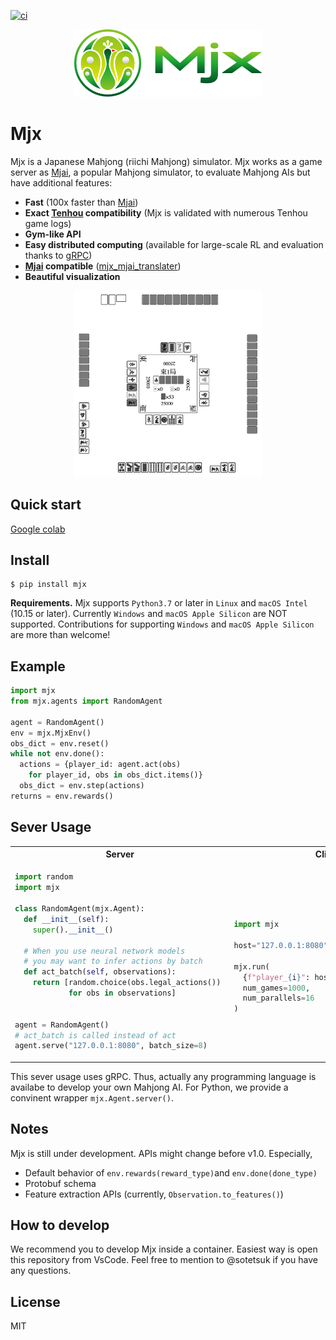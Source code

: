 [![ci](https://github.com/mjx-project/mjx/actions/workflows/ci.yml/badge.svg)](https://github.com/mjx-project/mjx/actions/workflows/ci.yml)

<!-- 
<p align="center">
<img src="icons/1500w/png/color1/1-1_p1500.png" alt="mjx" width="150"/>
</p>
-->
<!-- 
<p align="center"> 
<img src="icons/1500w/png/color1/3_p1500.png" alt="mjx" width="200"/>
</p>
-->
<p align="center"> 
<img src="icons/SVG/2-2_svg.svg" alt="mjx" width="300"/>
</p>

# Mjx

Mjx is a Japanese Mahjong (riichi Mahjong) simulator.
Mjx works as a game server as [Mjai](https://github.com/gimite/mjai), a popular Mahjong simulator, to evaluate Mahjong AIs but have additional features:

* **Fast** (100x faster than [Mjai](https://github.com/gimite/mjai))
* **Exact [Tenhou](https://tenhou.net/) compatibility**  (Mjx is validated with numerous Tenhou game logs)
* **Gym-like API** 
* **Easy distributed computing** (available for large-scale RL and evaluation thanks to [gRPC](https://github.com/grpc/grpc))
* **[Mjai](https://github.com/gimite/mjai) compatible** ([mjx_mjai_translater](https://github.com/mjx-project/mjx_mjai_translater))
* **Beautiful visualization** 

<p align="center"> 
<img src="obs.png" alt="mjx" width="300"/>
</p>

## Quick start

[Google colab](https://colab.research.google.com/drive/1m1wOT_K2YFtuV6IO7VgWk4ilVhTKqRFU?usp=sharing)

## Install

```
$ pip install mjx
```

**Requirements.** Mjx supports `Python3.7` or later in `Linux` and `macOS Intel` (10.15 or later).
Currently `Windows` and `macOS Apple Silicon` are NOT supported.
Contributions for supporting `Windows` and `macOS Apple Silicon` are more than welcome!

## Example

```py
import mjx
from mjx.agents import RandomAgent

agent = RandomAgent()
env = mjx.MjxEnv()
obs_dict = env.reset()
while not env.done():
  actions = {player_id: agent.act(obs)
    for player_id, obs in obs_dict.items()}
  obs_dict = env.step(actions)
returns = env.rewards()
```

## Sever Usage

<table>
<tr><th>Server</th><th>Client</th></tr>

<tr>
<td>

```py
import random
import mjx

class RandomAgent(mjx.Agent):
  def __init__(self):
    super().__init__()

  # When you use neural network models
  # you may want to infer actions by batch
  def act_batch(self, observations):
    return [random.choice(obs.legal_actions()) 
            for obs in observations]


agent = RandomAgent()
# act_batch is called instead of act
agent.serve("127.0.0.1:8080", batch_size=8)
```

</td>
<td>

```py

import mjx

host="127.0.0.1:8080"

mjx.run(
  {f"player_{i}": host for i in range(4)},
  num_games=1000,
  num_parallels=16
)
```

</td>
</tr>
</table>

This sever usage uses gRPC. Thus, actually any programming language is availabe to develop your own Mahjong AI.
For Python, we provide a convinent wrapper `mjx.Agent.server()`.

## Notes

Mjx is still under development. APIs might change before v1.0.
Especially,

* Default behavior of `env.rewards(reward_type)`and `env.done(done_type)`
* Protobuf schema
* Feature extraction APIs (currently, `Observation.to_features()`)


## How to develop
We recommend you to develop Mjx inside a container.
Easiest way is open this repository from VsCode.
Feel free to mention to @sotetsuk if you have any questions.

## License

MIT
